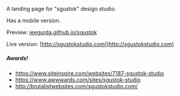 A landing page for "sgustok" design studio.

Has a mobile version.

Preview: [jeegurda.github.io/sgustok](http://jeegurda.github.io/sgustok)

Live version: [http://sgustokstudio.com](http://sgustokstudio.com)

##### Awards!

- https://www.siteinspire.com/websites/7187-sgustok-studio
- https://www.awwwards.com/sites/sgustok-studio
- http://brutalistwebsites.com/sgustokstudio.com/
